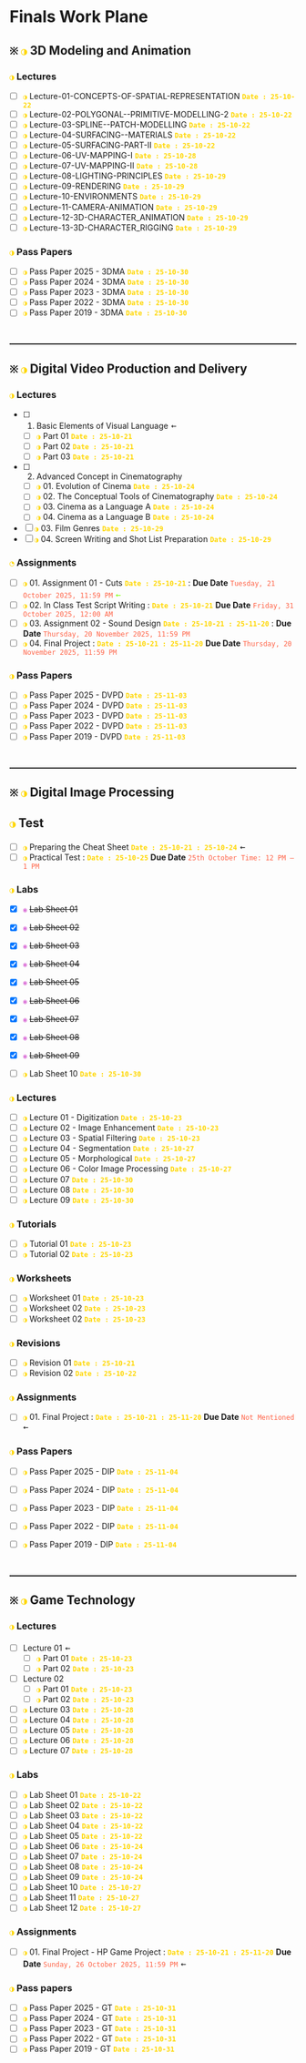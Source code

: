 # Finals Work Plane

## `※` <span style="color:Gold;">`◑`</span> 3D Modeling and Animation

### <span style="color:Gold;">`◑`</span> Lectures 
- [ ] <span style="color:Gold;">`◑`</span> Lecture-01-CONCEPTS-OF-SPATIAL-REPRESENTATION <span style="color:Gold;font-weight:bold">`Date : 25-10-22`</span>
- [ ] <span style="color:Gold;">`◑`</span> Lecture-02-POLYGONAL--PRIMITIVE-MODELLING-2 <span style="color:Gold;font-weight:bold">`Date : 25-10-22`</span>
- [ ] <span style="color:Gold;">`◑`</span> Lecture-03-SPLINE--PATCH-MODELLING <span style="color:Gold;font-weight:bold">`Date : 25-10-22`</span>
- [ ] <span style="color:Gold;">`◑`</span> Lecture-04-SURFACING--MATERIALS <span style="color:Gold;font-weight:bold">`Date : 25-10-22`</span>
- [ ] <span style="color:Gold;">`◑`</span> Lecture-05-SURFACING-PART-II <span style="color:Gold;font-weight:bold">`Date : 25-10-22`</span>
- [ ] <span style="color:Gold;">`◑`</span> Lecture-06-UV-MAPPING-I <span style="color:Gold;font-weight:bold">`Date : 25-10-28`</span>
- [ ] <span style="color:Gold;">`◑`</span> Lecture-07-UV-MAPPING-II <span style="color:Gold;font-weight:bold">`Date : 25-10-28`</span>
- [ ] <span style="color:Gold;">`◑`</span> Lecture-08-LIGHTING-PRINCIPLES <span style="color:Gold;font-weight:bold">`Date : 25-10-29`</span>
- [ ] <span style="color:Gold;">`◑`</span> Lecture-09-RENDERING <span style="color:Gold;font-weight:bold">`Date : 25-10-29`</span>
- [ ] <span style="color:Gold;">`◑`</span> Lecture-10-ENVIRONMENTS <span style="color:Gold;font-weight:bold">`Date : 25-10-29`</span>
- [ ] <span style="color:Gold;">`◑`</span> Lecture-11-CAMERA-ANIMATION <span style="color:Gold;font-weight:bold">`Date : 25-10-29`</span>
- [ ] <span style="color:Gold;">`◑`</span> Lecture-12-3D-CHARACTER_ANIMATION <span style="color:Gold;font-weight:bold">`Date : 25-10-29`</span>
- [ ] <span style="color:Gold;">`◑`</span> Lecture-13-3D-CHARACTER_RIGGING <span style="color:Gold;font-weight:bold">`Date : 25-10-29`</span>

### <span style="color:Gold;">`◑`</span> Pass Papers
- [ ] <span style="color:Gold;">`◑`</span> Pass Paper 2025 - 3DMA <span style="color:Gold;font-weight:bold">`Date : 25-10-30`</span>
- [ ] <span style="color:Gold;">`◑`</span> Pass Paper 2024 - 3DMA <span style="color:Gold;font-weight:bold">`Date : 25-10-30`</span>
- [ ] <span style="color:Gold;">`◑`</span> Pass Paper 2023 - 3DMA <span style="color:Gold;font-weight:bold">`Date : 25-10-30`</span>
- [ ] <span style="color:Gold;">`◑`</span> Pass Paper 2022 - 3DMA <span style="color:Gold;font-weight:bold">`Date : 25-10-30`</span>
- [ ] <span style="color:Gold;">`◑`</span> Pass Paper 2019 - 3DMA <span style="color:Gold;font-weight:bold">`Date : 25-10-30`</span>

<br/><hr style="height:2px;"/>

## `※` <span style="color:Gold;">`◑`</span> Digital Video Production and Delivery

### <span style="color:Gold;">`◑`</span> Lectures
  - [ ] 01. Basic Elements of Visual Language<span style="font-size: 18px"> `←`</span>
    - [ ] <span style="color:Gold;">`◑`</span> Part 01 <span style="color:Gold;font-weight:bold">`Date : 25-10-21`</span>
    - [ ] <span style="color:Gold;">`◑`</span> Part 02 <span style="color:Gold;font-weight:bold">`Date : 25-10-21`</span>
    - [ ] <span style="color:Gold;">`◑`</span> Part 03 <span style="color:Gold;font-weight:bold">`Date : 25-10-21`</span>
  - [ ] 02. Advanced Concept in Cinematography
    - [ ] <span style="color:Gold;">`◑`</span> 01. Evolution of Cinema <span style="color:Gold;font-weight:bold">`Date : 25-10-24`</span>
    - [ ] <span style="color:Gold;">`◑`</span> 02. The Conceptual Tools of Cinematography <span style="color:Gold;font-weight:bold">`Date : 25-10-24`</span>
    - [ ] <span style="color:Gold;">`◑`</span> 03. Cinema as a Language A <span style="color:Gold;font-weight:bold">`Date : 25-10-24`</span>
    - [ ] <span style="color:Gold;">`◑`</span> 04. Cinema as a Language B <span style="color:Gold;font-weight:bold">`Date : 25-10-24`</span>
  - [ ] <span style="color:Gold;">`◑`</span> 03. Film Genres <span style="color:Gold;font-weight:bold">`Date : 25-10-29`</span>
  - [ ] <span style="color:Gold;">`◑`</span> 04. Screen Writing and Shot List Preparation <span style="color:Gold;font-weight:bold">`Date : 25-10-29`</span>

### <span style="color:Gold;">`◔`</span> Assignments
- [ ] <span style="color:Gold;">`◑`</span> 01. Assignment 01 - Cuts <span style="color:Gold;font-weight:bold">`Date : 25-10-21`</span> : **Due Date** <span style="color:tomato;">`Tuesday, 21 October 2025, 11:59 PM`</span><span style="color:Chartreuse; font-size: 18px"> `←`</span>
- [ ] <span style="color:Gold;">`◑`</span> 02. In Class Test Script Writing : <span style="color:Gold;font-weight:bold">`Date : 25-10-21`</span> **Due Date** <span style="color:tomato;">`Friday, 31 October 2025, 12:00 AM`</span>
- [ ] <span style="color:Gold;">`◑`</span> 03. Assignment 02 - Sound Design <span style="color:Gold;font-weight:bold">`Date : 25-10-21 : 25-11-20`</span> : **Due Date** <span style="color:tomato;">`Thursday, 20 November 2025, 11:59 PM`</span>
- [ ] <span style="color:Gold;">`◑`</span> 04. Final Project : <span style="color:Gold;font-weight:bold">`Date : 25-10-21 : 25-11-20`</span> **Due Date** <span style="color:tomato;">`Thursday, 20 November 2025, 11:59 PM`</span>
  
### <span style="color:Gold;">`◑`</span> Pass Papers
- [ ] <span style="color:Gold;">`◑`</span> Pass Paper 2025 - DVPD <span style="color:Gold;font-weight:bold">`Date : 25-11-03`</span>
- [ ] <span style="color:Gold;">`◑`</span> Pass Paper 2024 - DVPD <span style="color:Gold;font-weight:bold">`Date : 25-11-03`</span>
- [ ] <span style="color:Gold;">`◑`</span> Pass Paper 2023 - DVPD <span style="color:Gold;font-weight:bold">`Date : 25-11-03`</span>
- [ ] <span style="color:Gold;">`◑`</span> Pass Paper 2022 - DVPD <span style="color:Gold;font-weight:bold">`Date : 25-11-03`</span>
- [ ] <span style="color:Gold;">`◑`</span> Pass Paper 2019 - DVPD <span style="color:Gold;font-weight:bold">`Date : 25-11-03`</span>

<br/><hr style="height:2px;"/>

## `※` <span style="color:Gold;">`◑`</span> Digital Image Processing

## <span style="color:Gold;">`◑`</span> Test
- [ ] <span style="color:Gold;">`◑`</span> Preparing the Cheat Sheet <span style="color:Gold;font-weight:bold">`Date : 25-10-21 : 25-10-24`</span><span style="font-size: 18px"> `←`</span>
- [ ] <span style="color:Gold;">`◑`</span> Practical Test : <span style="color:Gold;font-weight:bold">`Date : 25-10-25`</span> **Due Date** <span style="color:tomato;">`25th October Time: 12 PM – 1 PM`</span>

### <span style="color:Gold;">`◑`</span> Labs
- [x] <span style="color:Orchid;">`◉`</span> <s>Lab Sheet 01</s>
- [x] <span style="color:Orchid;">`◉`</span> <s>Lab Sheet 02</s>
- [x] <span style="color:Orchid;">`◉`</span> <s>Lab Sheet 03</s>
- [x] <span style="color:Orchid;">`◉`</span> <s>Lab Sheet 04</s>
- [x] <span style="color:Orchid;">`◉`</span> <s>Lab Sheet 05</s>
- [x] <span style="color:Orchid;">`◉`</span> <s>Lab Sheet 06</s>
- [x] <span style="color:Orchid;">`◉`</span> <s>Lab Sheet 07</s>
- [x] <span style="color:Orchid;">`◉`</span> <s>Lab Sheet 08</s>
- [x] <span style="color:Orchid;">`◉`</span> <s>Lab Sheet 09</s>
- [ ] <span style="color:Gold;">`◑`</span> Lab Sheet 10 <span style="color:Gold;font-weight:bold">`Date : 25-10-30`</span>


### <span style="color:Gold;">`◑`</span> Lectures
- [ ] <span style="color:Gold;">`◑`</span> Lecture 01 - Digitization <span style="color:Gold;font-weight:bold">`Date : 25-10-23`</span>
- [ ] <span style="color:Gold;">`◑`</span> Lecture 02 - Image Enhancement <span style="color:Gold;font-weight:bold">`Date : 25-10-23`</span>
- [ ] <span style="color:Gold;">`◑`</span> Lecture 03 - Spatial Filtering <span style="color:Gold;font-weight:bold">`Date : 25-10-23`</span>
- [ ] <span style="color:Gold;">`◑`</span> Lecture 04 - Segmentation <span style="color:Gold;font-weight:bold">`Date : 25-10-27`</span>
- [ ] <span style="color:Gold;">`◑`</span> Lecture 05 - Morphological <span style="color:Gold;font-weight:bold">`Date : 25-10-27`</span>
- [ ] <span style="color:Gold;">`◑`</span> Lecture 06 - Color Image Processing <span style="color:Gold;font-weight:bold">`Date : 25-10-27`</span>
- [ ] <span style="color:Gold;">`◑`</span> Lecture 07 <span style="color:Gold;font-weight:bold">`Date : 25-10-30`</span>
- [ ] <span style="color:Gold;">`◑`</span> Lecture 08 <span style="color:Gold;font-weight:bold">`Date : 25-10-30`</span>
- [ ] <span style="color:Gold;">`◑`</span> Lecture 09 <span style="color:Gold;font-weight:bold">`Date : 25-10-30`</span>

### <span style="color:Gold;">`◑`</span> Tutorials
- [ ] <span style="color:Gold;">`◑`</span> Tutorial 01 <span style="color:Gold;font-weight:bold">`Date : 25-10-23`</span>
- [ ] <span style="color:Gold;">`◑`</span> Tutorial 02 <span style="color:Gold;font-weight:bold">`Date : 25-10-23`</span>

### <span style="color:Gold;">`◑`</span> Worksheets
- [ ] <span style="color:Gold;">`◑`</span> Worksheet 01 <span style="color:Gold;font-weight:bold">`Date : 25-10-23`</span>
- [ ] <span style="color:Gold;">`◑`</span> Worksheet 02 <span style="color:Gold;font-weight:bold">`Date : 25-10-23`</span>
- [ ] <span style="color:Gold;">`◑`</span> Worksheet 02 <span style="color:Gold;font-weight:bold">`Date : 25-10-23`</span>

### <span style="color:Gold;">`◑`</span> Revisions
- [ ] <span style="color:Gold;">`◑`</span> Revision 01 <span style="color:Gold;font-weight:bold">`Date : 25-10-21`</span>
- [ ] <span style="color:Gold;">`◑`</span> Revision 02 <span style="color:Gold;font-weight:bold">`Date : 25-10-22`</span>

### <span style="color:Gold;">`◑`</span> Assignments 
- [ ] <span style="color:Gold;">`◑`</span> 01. Final Project : <span style="color:Gold;font-weight:bold">`Date : 25-10-21 : 25-11-20`</span> **Due Date** <span style="color:tomato;">`Not Mentioned`</span><span style="font-size: 18px"> `←`</span>


### <span style="color:Gold;">`◑`</span> Pass Papers
- [ ] <span style="color:Gold;">`◑`</span> Pass Paper 2025 - DIP <span style="color:Gold;font-weight:bold">`Date : 25-11-04`</span>
- [ ] <span style="color:Gold;">`◑`</span> Pass Paper 2024 - DIP <span style="color:Gold;font-weight:bold">`Date : 25-11-04`</span>
- [ ] <span style="color:Gold;">`◑`</span> Pass Paper 2023 - DIP <span style="color:Gold;font-weight:bold">`Date : 25-11-04`</span>
- [ ] <span style="color:Gold;">`◑`</span> Pass Paper 2022 - DIP <span style="color:Gold;font-weight:bold">`Date : 25-11-04`</span>
- [ ] <span style="color:Gold;">`◑`</span> Pass Paper 2019 - DIP <span style="color:Gold;font-weight:bold">`Date : 25-11-04`</span>


<br/><hr style="height:2px;"/>

## `※` <span style="color:Gold;">`◑`</span> Game Technology

### <span style="color:Gold;">`◑`</span> Lectures
- [ ] Lecture 01<span style="font-size: 18px"> `←`</span>
  - [ ] <span style="color:Gold;">`◑`</span> Part 01 <span style="color:Gold;font-weight:bold">`Date : 25-10-23`</span>
  - [ ] <span style="color:Gold;">`◑`</span> Part 02 <span style="color:Gold;font-weight:bold">`Date : 25-10-23`</span>
- [ ] Lecture 02
  - [ ] <span style="color:Gold;">`◑`</span> Part 01 <span style="color:Gold;font-weight:bold">`Date : 25-10-23`</span>
  - [ ] <span style="color:Gold;">`◑`</span> Part 02 <span style="color:Gold;font-weight:bold">`Date : 25-10-23`</span>
- [ ] <span style="color:Gold;">`◑`</span> Lecture 03 <span style="color:Gold;font-weight:bold">`Date : 25-10-28`</span>
- [ ] <span style="color:Gold;">`◑`</span> Lecture 04 <span style="color:Gold;font-weight:bold">`Date : 25-10-28`</span>
- [ ] <span style="color:Gold;">`◑`</span> Lecture 05 <span style="color:Gold;font-weight:bold">`Date : 25-10-28`</span>
- [ ] <span style="color:Gold;">`◑`</span> Lecture 06 <span style="color:Gold;font-weight:bold">`Date : 25-10-28`</span>
- [ ] <span style="color:Gold;">`◑`</span> Lecture 07 <span style="color:Gold;font-weight:bold">`Date : 25-10-28`</span>

### <span style="color:Gold;">`◑`</span> Labs
- [ ] <span style="color:Gold;">`◑`</span> Lab Sheet 01 <span style="color:Gold;font-weight:bold">`Date : 25-10-22`</span>
- [ ] <span style="color:Gold;">`◑`</span> Lab Sheet 02 <span style="color:Gold;font-weight:bold">`Date : 25-10-22`</span>
- [ ] <span style="color:Gold;">`◑`</span> Lab Sheet 03 <span style="color:Gold;font-weight:bold">`Date : 25-10-22`</span>
- [ ] <span style="color:Gold;">`◑`</span> Lab Sheet 04 <span style="color:Gold;font-weight:bold">`Date : 25-10-22`</span>
- [ ] <span style="color:Gold;">`◑`</span> Lab Sheet 05 <span style="color:Gold;font-weight:bold">`Date : 25-10-22`</span>
- [ ] <span style="color:Gold;">`◑`</span> Lab Sheet 06 <span style="color:Gold;font-weight:bold">`Date : 25-10-24`</span>
- [ ] <span style="color:Gold;">`◑`</span> Lab Sheet 07 <span style="color:Gold;font-weight:bold">`Date : 25-10-24`</span>
- [ ] <span style="color:Gold;">`◑`</span> Lab Sheet 08 <span style="color:Gold;font-weight:bold">`Date : 25-10-24`</span>
- [ ] <span style="color:Gold;">`◑`</span> Lab Sheet 09 <span style="color:Gold;font-weight:bold">`Date : 25-10-24`</span>
- [ ] <span style="color:Gold;">`◑`</span> Lab Sheet 10 <span style="color:Gold;font-weight:bold">`Date : 25-10-27`</span>
- [ ] <span style="color:Gold;">`◑`</span> Lab Sheet 11 <span style="color:Gold;font-weight:bold">`Date : 25-10-27`</span>
- [ ] <span style="color:Gold;">`◑`</span> Lab Sheet 12 <span style="color:Gold;font-weight:bold">`Date : 25-10-27`</span>

### <span style="color:Gold;">`◑`</span>  Assignments
- [ ] <span style="color:Gold;">`◑`</span> 01. Final Project - HP Game Project : <span style="color:Gold;font-weight:bold">`Date : 25-10-21 : 25-11-20`</span> **Due Date** <span style="color:tomato;">`Sunday, 26 October 2025, 11:59 PM`</span><span style="font-size: 18px"> `←`</span>

### <span style="color:Gold;">`◑`</span> Pass papers
- [ ] <span style="color:Gold;">`◑`</span> Pass Paper 2025 - GT <span style="color:Gold;font-weight:bold">`Date : 25-10-31`</span>
- [ ] <span style="color:Gold;">`◑`</span> Pass Paper 2024 - GT <span style="color:Gold;font-weight:bold">`Date : 25-10-31`</span>
- [ ] <span style="color:Gold;">`◑`</span> Pass Paper 2023 - GT <span style="color:Gold;font-weight:bold">`Date : 25-10-31`</span>
- [ ] <span style="color:Gold;">`◑`</span> Pass Paper 2022 - GT <span style="color:Gold;font-weight:bold">`Date : 25-10-31`</span>
- [ ] <span style="color:Gold;">`◑`</span> Pass Paper 2019 - GT <span style="color:Gold;font-weight:bold">`Date : 25-10-31`</span>